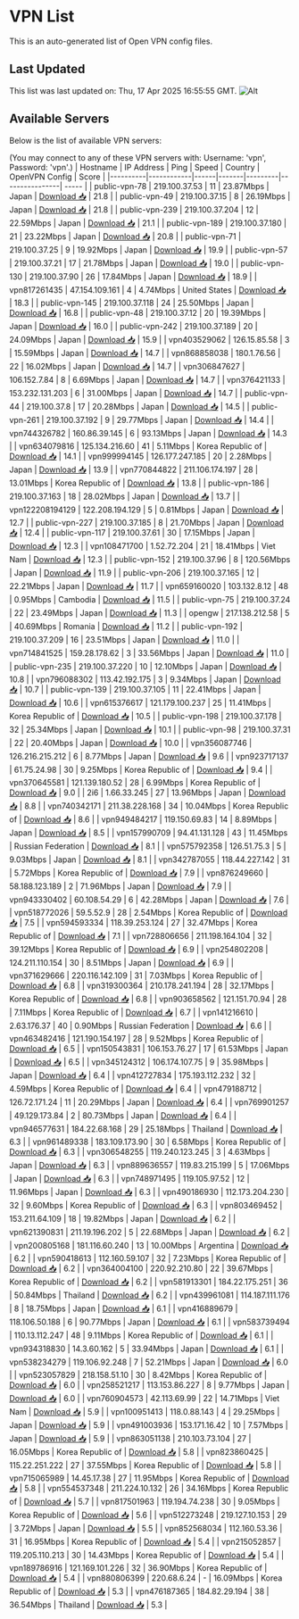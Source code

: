 # VPN List

This is an auto-generated list of Open VPN config files.

## Last Updated

This list was last updated on: Thu, 17 Apr 2025 16:55:55 GMT.
![Alt](https://repobeats.axiom.co/api/embed/186b98318ef1479477931607c1ad7d823f12451f.svg "Repobeats analytics image")

## Available Servers

Below is the list of available VPN servers:

(You may connect to any of these VPN servers with: Username: 'vpn', Password: 'vpn'.)
| Hostname | IP Address | Ping | Speed | Country | OpenVPN Config | Score |
|----------|------------|------|-------|---------|----------------| ----- |
| public-vpn-78 | 219.100.37.53 | 11 | 23.87Mbps | Japan | [Download 📥](./configs/server_0_JP.ovpn) | 21.8 |
| public-vpn-49 | 219.100.37.15 | 8 | 26.19Mbps | Japan | [Download 📥](./configs/server_1_JP.ovpn) | 21.8 |
| public-vpn-239 | 219.100.37.204 | 12 | 22.59Mbps | Japan | [Download 📥](./configs/server_2_JP.ovpn) | 21.1 |
| public-vpn-189 | 219.100.37.180 | 21 | 23.22Mbps | Japan | [Download 📥](./configs/server_3_JP.ovpn) | 20.8 |
| public-vpn-71 | 219.100.37.25 | 9 | 19.92Mbps | Japan | [Download 📥](./configs/server_4_JP.ovpn) | 19.9 |
| public-vpn-57 | 219.100.37.21 | 17 | 21.78Mbps | Japan | [Download 📥](./configs/server_5_JP.ovpn) | 19.0 |
| public-vpn-130 | 219.100.37.90 | 26 | 17.84Mbps | Japan | [Download 📥](./configs/server_6_JP.ovpn) | 18.9 |
| vpn817261435 | 47.154.109.161 | 4 | 4.74Mbps | United States | [Download 📥](./configs/server_7_US.ovpn) | 18.3 |
| public-vpn-145 | 219.100.37.118 | 24 | 25.50Mbps | Japan | [Download 📥](./configs/server_8_JP.ovpn) | 16.8 |
| public-vpn-48 | 219.100.37.12 | 20 | 19.39Mbps | Japan | [Download 📥](./configs/server_9_JP.ovpn) | 16.0 |
| public-vpn-242 | 219.100.37.189 | 20 | 24.09Mbps | Japan | [Download 📥](./configs/server_10_JP.ovpn) | 15.9 |
| vpn403529062 | 126.15.85.58 | 3 | 15.59Mbps | Japan | [Download 📥](./configs/server_11_JP.ovpn) | 14.7 |
| vpn868858038 | 180.1.76.56 | 22 | 16.02Mbps | Japan | [Download 📥](./configs/server_12_JP.ovpn) | 14.7 |
| vpn306847627 | 106.152.7.84 | 8 | 6.69Mbps | Japan | [Download 📥](./configs/server_13_JP.ovpn) | 14.7 |
| vpn376421133 | 153.232.131.203 | 6 | 31.00Mbps | Japan | [Download 📥](./configs/server_14_JP.ovpn) | 14.7 |
| public-vpn-44 | 219.100.37.8 | 17 | 20.28Mbps | Japan | [Download 📥](./configs/server_15_JP.ovpn) | 14.5 |
| public-vpn-261 | 219.100.37.192 | 9 | 29.77Mbps | Japan | [Download 📥](./configs/server_16_JP.ovpn) | 14.4 |
| vpn744326782 | 160.86.39.145 | 6 | 93.13Mbps | Japan | [Download 📥](./configs/server_17_JP.ovpn) | 14.3 |
| vpn634079816 | 125.134.216.60 | 41 | 5.11Mbps | Korea Republic of | [Download 📥](./configs/server_18_KR.ovpn) | 14.1 |
| vpn999994145 | 126.177.247.185 | 20 | 2.28Mbps | Japan | [Download 📥](./configs/server_19_JP.ovpn) | 13.9 |
| vpn770844822 | 211.106.174.197 | 28 | 13.01Mbps | Korea Republic of | [Download 📥](./configs/server_20_KR.ovpn) | 13.8 |
| public-vpn-186 | 219.100.37.163 | 18 | 28.02Mbps | Japan | [Download 📥](./configs/server_21_JP.ovpn) | 13.7 |
| vpn122208194129 | 122.208.194.129 | 5 | 0.81Mbps | Japan | [Download 📥](./configs/server_22_JP.ovpn) | 12.7 |
| public-vpn-227 | 219.100.37.185 | 8 | 21.70Mbps | Japan | [Download 📥](./configs/server_23_JP.ovpn) | 12.4 |
| public-vpn-117 | 219.100.37.61 | 30 | 17.15Mbps | Japan | [Download 📥](./configs/server_24_JP.ovpn) | 12.3 |
| vpn108471700 | 1.52.72.204 | 21 | 18.41Mbps | Viet Nam | [Download 📥](./configs/server_25_VN.ovpn) | 12.3 |
| public-vpn-152 | 219.100.37.96 | 8 | 120.56Mbps | Japan | [Download 📥](./configs/server_26_JP.ovpn) | 11.9 |
| public-vpn-206 | 219.100.37.165 | 12 | 22.21Mbps | Japan | [Download 📥](./configs/server_27_JP.ovpn) | 11.7 |
| vpn659160020 | 103.132.8.12 | 48 | 0.95Mbps | Cambodia | [Download 📥](./configs/server_28_KH.ovpn) | 11.5 |
| public-vpn-75 | 219.100.37.24 | 22 | 23.49Mbps | Japan | [Download 📥](./configs/server_29_JP.ovpn) | 11.3 |
| opengw | 217.138.212.58 | 5 | 40.69Mbps | Romania | [Download 📥](./configs/server_30_RO.ovpn) | 11.2 |
| public-vpn-192 | 219.100.37.209 | 16 | 23.51Mbps | Japan | [Download 📥](./configs/server_31_JP.ovpn) | 11.0 |
| vpn714841525 | 159.28.178.62 | 3 | 33.56Mbps | Japan | [Download 📥](./configs/server_32_JP.ovpn) | 11.0 |
| public-vpn-235 | 219.100.37.220 | 10 | 12.10Mbps | Japan | [Download 📥](./configs/server_33_JP.ovpn) | 10.8 |
| vpn796088302 | 113.42.192.175 | 3 | 9.34Mbps | Japan | [Download 📥](./configs/server_34_JP.ovpn) | 10.7 |
| public-vpn-139 | 219.100.37.105 | 11 | 22.41Mbps | Japan | [Download 📥](./configs/server_35_JP.ovpn) | 10.6 |
| vpn615376617 | 121.179.100.237 | 25 | 11.41Mbps | Korea Republic of | [Download 📥](./configs/server_36_KR.ovpn) | 10.5 |
| public-vpn-198 | 219.100.37.178 | 32 | 25.34Mbps | Japan | [Download 📥](./configs/server_37_JP.ovpn) | 10.1 |
| public-vpn-98 | 219.100.37.31 | 22 | 20.40Mbps | Japan | [Download 📥](./configs/server_38_JP.ovpn) | 10.0 |
| vpn356087746 | 126.216.215.212 | 6 | 8.77Mbps | Japan | [Download 📥](./configs/server_39_JP.ovpn) | 9.6 |
| vpn923717137 | 61.75.24.98 | 30 | 9.25Mbps | Korea Republic of | [Download 📥](./configs/server_40_KR.ovpn) | 9.4 |
| vpn370645581 | 121.139.180.52 | 28 | 6.99Mbps | Korea Republic of | [Download 📥](./configs/server_41_KR.ovpn) | 9.0 |
| 2i6 | 1.66.33.245 | 27 | 13.96Mbps | Japan | [Download 📥](./configs/server_42_JP.ovpn) | 8.8 |
| vpn740342171 | 211.38.228.168 | 34 | 10.04Mbps | Korea Republic of | [Download 📥](./configs/server_43_KR.ovpn) | 8.6 |
| vpn949484217 | 119.150.69.83 | 14 | 8.89Mbps | Japan | [Download 📥](./configs/server_44_JP.ovpn) | 8.5 |
| vpn157990709 | 94.41.131.128 | 43 | 11.45Mbps | Russian Federation | [Download 📥](./configs/server_45_RU.ovpn) | 8.1 |
| vpn575792358 | 126.51.75.3 | 5 | 9.03Mbps | Japan | [Download 📥](./configs/server_46_JP.ovpn) | 8.1 |
| vpn342787055 | 118.44.227.142 | 31 | 5.72Mbps | Korea Republic of | [Download 📥](./configs/server_47_KR.ovpn) | 7.9 |
| vpn876249660 | 58.188.123.189 | 2 | 71.96Mbps | Japan | [Download 📥](./configs/server_48_JP.ovpn) | 7.9 |
| vpn943330402 | 60.108.54.29 | 6 | 42.28Mbps | Japan | [Download 📥](./configs/server_49_JP.ovpn) | 7.6 |
| vpn518772026 | 59.5.52.9 | 28 | 2.54Mbps | Korea Republic of | [Download 📥](./configs/server_50_KR.ovpn) | 7.5 |
| vpn594593334 | 118.39.253.124 | 27 | 32.47Mbps | Korea Republic of | [Download 📥](./configs/server_51_KR.ovpn) | 7.1 |
| vpn728806656 | 211.198.164.104 | 32 | 39.12Mbps | Korea Republic of | [Download 📥](./configs/server_52_KR.ovpn) | 6.9 |
| vpn254802208 | 124.211.110.154 | 30 | 8.51Mbps | Japan | [Download 📥](./configs/server_53_JP.ovpn) | 6.9 |
| vpn371629666 | 220.116.142.109 | 31 | 7.03Mbps | Korea Republic of | [Download 📥](./configs/server_54_KR.ovpn) | 6.8 |
| vpn319300364 | 210.178.241.194 | 28 | 32.17Mbps | Korea Republic of | [Download 📥](./configs/server_55_KR.ovpn) | 6.8 |
| vpn903658562 | 121.151.70.94 | 28 | 7.11Mbps | Korea Republic of | [Download 📥](./configs/server_56_KR.ovpn) | 6.7 |
| vpn141216610 | 2.63.176.37 | 40 | 0.90Mbps | Russian Federation | [Download 📥](./configs/server_57_RU.ovpn) | 6.6 |
| vpn463482416 | 121.190.154.197 | 28 | 9.52Mbps | Korea Republic of | [Download 📥](./configs/server_58_KR.ovpn) | 6.5 |
| vpn150543831 | 106.153.76.27 | 17 | 61.53Mbps | Japan | [Download 📥](./configs/server_59_JP.ovpn) | 6.5 |
| vpn345124312 | 106.174.107.75 | 9 | 35.98Mbps | Japan | [Download 📥](./configs/server_60_JP.ovpn) | 6.4 |
| vpn412727834 | 175.193.112.232 | 32 | 4.59Mbps | Korea Republic of | [Download 📥](./configs/server_61_KR.ovpn) | 6.4 |
| vpn479188712 | 126.72.171.24 | 11 | 20.29Mbps | Japan | [Download 📥](./configs/server_62_JP.ovpn) | 6.4 |
| vpn769901257 | 49.129.173.84 | 2 | 80.73Mbps | Japan | [Download 📥](./configs/server_63_JP.ovpn) | 6.4 |
| vpn946577631 | 184.22.68.168 | 29 | 25.18Mbps | Thailand | [Download 📥](./configs/server_64_TH.ovpn) | 6.3 |
| vpn961489338 | 183.109.173.90 | 30 | 6.58Mbps | Korea Republic of | [Download 📥](./configs/server_65_KR.ovpn) | 6.3 |
| vpn306548255 | 119.240.123.245 | 3 | 4.63Mbps | Japan | [Download 📥](./configs/server_66_JP.ovpn) | 6.3 |
| vpn889636557 | 119.83.215.199 | 5 | 17.06Mbps | Japan | [Download 📥](./configs/server_67_JP.ovpn) | 6.3 |
| vpn748971495 | 119.105.97.52 | 12 | 11.96Mbps | Japan | [Download 📥](./configs/server_68_JP.ovpn) | 6.3 |
| vpn490186930 | 112.173.204.230 | 32 | 9.60Mbps | Korea Republic of | [Download 📥](./configs/server_69_KR.ovpn) | 6.3 |
| vpn803469452 | 153.211.64.109 | 18 | 19.82Mbps | Japan | [Download 📥](./configs/server_70_JP.ovpn) | 6.2 |
| vpn621390831 | 211.19.196.202 | 5 | 22.68Mbps | Japan | [Download 📥](./configs/server_71_JP.ovpn) | 6.2 |
| vpn200805168 | 181.116.60.240 | 13 | 10.00Mbps | Argentina | [Download 📥](./configs/server_72_AR.ovpn) | 6.2 |
| vpn590418613 | 112.160.59.107 | 32 | 7.23Mbps | Korea Republic of | [Download 📥](./configs/server_73_KR.ovpn) | 6.2 |
| vpn364004100 | 220.92.210.80 | 22 | 39.67Mbps | Korea Republic of | [Download 📥](./configs/server_74_KR.ovpn) | 6.2 |
| vpn581913301 | 184.22.175.251 | 36 | 50.84Mbps | Thailand | [Download 📥](./configs/server_75_TH.ovpn) | 6.2 |
| vpn439961081 | 114.187.111.176 | 8 | 18.75Mbps | Japan | [Download 📥](./configs/server_76_JP.ovpn) | 6.1 |
| vpn416889679 | 118.106.50.188 | 6 | 90.77Mbps | Japan | [Download 📥](./configs/server_77_JP.ovpn) | 6.1 |
| vpn583739494 | 110.13.112.247 | 48 | 9.11Mbps | Korea Republic of | [Download 📥](./configs/server_78_KR.ovpn) | 6.1 |
| vpn934318830 | 14.3.60.162 | 5 | 33.94Mbps | Japan | [Download 📥](./configs/server_79_JP.ovpn) | 6.1 |
| vpn538234279 | 119.106.92.248 | 7 | 52.21Mbps | Japan | [Download 📥](./configs/server_80_JP.ovpn) | 6.0 |
| vpn523057829 | 218.158.51.10 | 30 | 8.42Mbps | Korea Republic of | [Download 📥](./configs/server_81_KR.ovpn) | 6.0 |
| vpn258521217 | 113.153.86.227 | 8 | 9.77Mbps | Japan | [Download 📥](./configs/server_82_JP.ovpn) | 6.0 |
| vpn760904573 | 42.113.69.99 | 22 | 14.71Mbps | Viet Nam | [Download 📥](./configs/server_83_VN.ovpn) | 5.9 |
| vpn100951413 | 118.0.88.143 | 4 | 29.25Mbps | Japan | [Download 📥](./configs/server_84_JP.ovpn) | 5.9 |
| vpn491003936 | 153.171.16.42 | 10 | 7.57Mbps | Japan | [Download 📥](./configs/server_85_JP.ovpn) | 5.9 |
| vpn863051138 | 210.103.73.104 | 27 | 16.05Mbps | Korea Republic of | [Download 📥](./configs/server_86_KR.ovpn) | 5.8 |
| vpn823860425 | 115.22.251.222 | 27 | 37.55Mbps | Korea Republic of | [Download 📥](./configs/server_87_KR.ovpn) | 5.8 |
| vpn715065989 | 14.45.17.38 | 27 | 11.95Mbps | Korea Republic of | [Download 📥](./configs/server_88_KR.ovpn) | 5.8 |
| vpn554537348 | 211.224.10.132 | 26 | 34.16Mbps | Korea Republic of | [Download 📥](./configs/server_89_KR.ovpn) | 5.7 |
| vpn817501963 | 119.194.74.238 | 30 | 9.05Mbps | Korea Republic of | [Download 📥](./configs/server_90_KR.ovpn) | 5.6 |
| vpn512273248 | 219.127.10.153 | 29 | 3.72Mbps | Japan | [Download 📥](./configs/server_91_JP.ovpn) | 5.5 |
| vpn852568034 | 112.160.53.36 | 31 | 16.95Mbps | Korea Republic of | [Download 📥](./configs/server_92_KR.ovpn) | 5.4 |
| vpn215052857 | 119.205.110.213 | 30 | 14.43Mbps | Korea Republic of | [Download 📥](./configs/server_93_KR.ovpn) | 5.4 |
| vpn189786916 | 121.169.101.226 | 32 | 36.90Mbps | Korea Republic of | [Download 📥](./configs/server_94_KR.ovpn) | 5.4 |
| vpn880806399 | 220.68.6.24 | - | 16.09Mbps | Korea Republic of | [Download 📥](./configs/server_95_KR.ovpn) | 5.3 |
| vpn476187365 | 184.82.29.194 | 38 | 36.54Mbps | Thailand | [Download 📥](./configs/server_96_TH.ovpn) | 5.3 |
